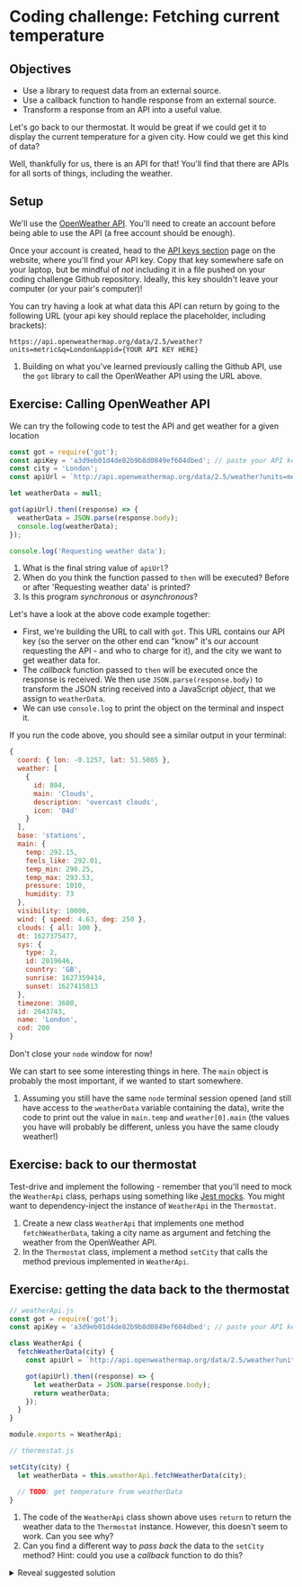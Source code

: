 # Coding challenge: Fetching current temperature

## Objectives

 * Use a library to request data from an external source.
 * Use a callback function to handle response from an external source.
 * Transform a response from an API into a useful value.

Let's go back to our thermostat. It would be great if we could get it to display the current temperature for a given city. How could we get this kind of data?

Well, thankfully for us, there is an API for that! You'll find that there are APIs for all sorts of things, including the weather.

## Setup

We'll use the [OpenWeather API](https://openweathermap.org/api). You'll need to create an account before being able to use the API (a free account should be enough).

Once your account is created, head to the [API keys section](https://home.openweathermap.org/api_keys) page on the website, where you'll find your API key. Copy that key somewhere safe on your laptop, but be mindful of *not* including it in a file pushed on your coding challenge Github repository. Ideally, this key shouldn't leave your computer (or your pair's computer)!

You can try having a look at what data this API can return by going to the following URL (your api key should replace the placeholder, including brackets):
```
https://api.openweathermap.org/data/2.5/weather?units=metric&q=London&appid={YOUR API KEY HERE}
```

1. Building on what you've learned previously calling the Github API, use the `got` library to call the OpenWeather API using the URL above.

## Exercise: Calling OpenWeather API

We can try the following code to test the API and get weather for a given location

```javascript
const got = require('got');
const apiKey = 'a3d9eb01d4de82b9b8d0849ef604dbed'; // paste your API key here
const city = 'London';
const apiUrl = `http://api.openweathermap.org/data/2.5/weather?units=metric&q=${city}&appid=${apiKey}`;

let weatherData = null;

got(apiUrl).then((response) => {
  weatherData = JSON.parse(response.body);
  console.log(weatherData);
});

console.log('Requesting weather data');
```

1. What is the final string value of `apiUrl`?
2. When do you think the function passed to `then` will be executed? Before or after 'Requesting weather data' is printed?
3. Is this program *synchronous* or *asynchronous*?

Let's have a look at the above code example together:
 * First, we're building the URL to call with `got`. This URL contains our API key (so the server on the other end can "know" it's our account requesting the API - and who to charge for it), and the city we want to get weather data for.
 * The *callback* function passed to `then` will be executed once the response is received. We then use `JSON.parse(response.body)` to transform the JSON string received into a JavaScript *object*, that we assign to `weatherData`.
 * We can use `console.log` to print the object on the terminal and inspect it.

If you run the code above, you should see a similar output in your terminal:

```javascript
{
  coord: { lon: -0.1257, lat: 51.5085 },
  weather: [
    {
      id: 804,
      main: 'Clouds',
      description: 'overcast clouds',
      icon: '04d'
    }
  ],
  base: 'stations',
  main: {
    temp: 292.15,
    feels_like: 292.01,
    temp_min: 290.25,
    temp_max: 293.53,
    pressure: 1010,
    humidity: 73
  },
  visibility: 10000,
  wind: { speed: 4.63, deg: 250 },
  clouds: { all: 100 },
  dt: 1627375477,
  sys: {
    type: 2,
    id: 2019646,
    country: 'GB',
    sunrise: 1627359414,
    sunset: 1627415813
  },
  timezone: 3600,
  id: 2643743,
  name: 'London',
  cod: 200
}
```

Don't close your `node` window for now!

We can start to see some interesting things in here. The `main` object is probably the most important, if we wanted to start somewhere.

1. Assuming you still have the same `node` terminal session opened (and still have access to the `weatherData` variable containing the data), write the code to print out the value in `main.temp` and `weather[0].main` (the values you have will probably be different, unless you have the same cloudy weather!)

## Exercise: back to our thermostat

Test-drive and implement the following - remember that you'll need to mock the `WeatherApi` class, perhaps using something like [Jest mocks](https://jestjs.io/docs/es6-class-mocks#the-4-ways-to-create-an-es6-class-mock). You might want to dependency-inject the instance of `WeatherApi` in the `Thermostat`.
 
1. Create a new class `WeatherApi` that implements one method `fetchWeatherData`, taking a city name as argument and fetching the weather from the OpenWeather API.
2. In the `Thermostat` class, implement a method `setCity` that calls the method previous implemented in `WeatherApi`. 

## Exercise: getting the data back to the thermostat

```javascript
// weatherApi.js
const got = require('got');
const apiKey = 'a3d9eb01d4de82b9b8d0849ef604dbed'; // paste your API key here

class WeatherApi {
  fetchWeatherData(city) {
    const apiUrl = `http://api.openweathermap.org/data/2.5/weather?units=metric&q=${city}&appid=${apiKey}`;

    got(apiUrl).then((response) => {
      let weatherData = JSON.parse(response.body);
      return weatherData;
    });
  }
}

module.exports = WeatherApi;
```

```javascript
// thermostat.js

setCity(city) {
  let weatherData = this.weatherApi.fetchWeatherData(city);

  // TODO: get temperature from weatherData
}
```

1. The code of the `WeatherApi` class shown above uses `return` to return the weather data to the `Thermostat` instance. However, this doesn't seem to work. Can you see why?
2. Can you find a different way to *pass back* the data to the `setCity` method? Hint: could you use a *callback* function to do this?

<details>
<summary>Reveal suggested solution</summary>

```javascript
// weatherApi.js
const got = require('got');

const apiKey = 'a3d9eb01d4de82b9b8d0849ef604dbed'; // paste your API key here

class WeatherApi {
  fetchWeatherData(city, callback) {
    const apiUrl = `http://api.openweathermap.org/data/2.5/weather?units=metric&q=${city}&appid=${apiKey}`;

    got(apiUrl).then((response) => {
      let weatherData = JSON.parse(response.body);
      callback(weatherData);
    });
  }
}

module.exports = WeatherApi;
```

```javascript
// thermostat.js

// ...
setCity(city) {
  this.weatherApi.fetchWeatherData(city, (weatherData) => {
    this.temperature = weatherData.main.temp;
  });
}
```

</details>